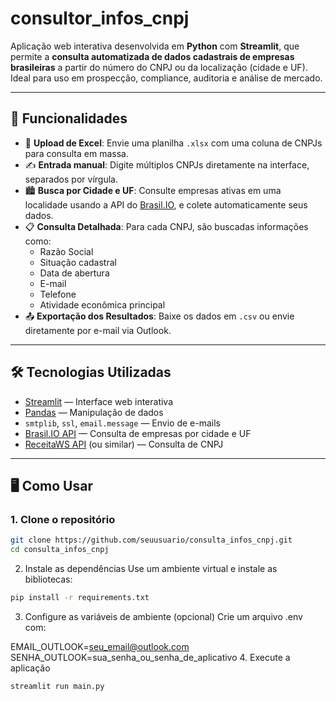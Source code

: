 # consultor_infos_cnpj

Aplicação web interativa desenvolvida em **Python** com **Streamlit**, que permite a **consulta automatizada de dados cadastrais de empresas brasileiras** a partir do número do CNPJ ou da localização (cidade e UF). Ideal para uso em prospecção, compliance, auditoria e análise de mercado.

---

## 🚀 Funcionalidades

- 📄 **Upload de Excel**: Envie uma planilha `.xlsx` com uma coluna de CNPJs para consulta em massa.
- ✍️ **Entrada manual**: Digite múltiplos CNPJs diretamente na interface, separados por vírgula.
- 🏙️ **Busca por Cidade e UF**: Consulte empresas ativas em uma localidade usando a API do [Brasil.IO](https://brasil.io/), e colete automaticamente seus dados.
- 📋 **Consulta Detalhada**: Para cada CNPJ, são buscadas informações como:
  - Razão Social
  - Situação cadastral
  - Data de abertura
  - E-mail
  - Telefone
  - Atividade econômica principal
- 📤 **Exportação dos Resultados**: Baixe os dados em `.csv` ou envie diretamente por e-mail via Outlook.

---

## 🛠️ Tecnologias Utilizadas

- [Streamlit](https://streamlit.io/) — Interface web interativa
- [Pandas](https://pandas.pydata.org/) — Manipulação de dados
- `smtplib`, `ssl`, `email.message` — Envio de e-mails
- [Brasil.IO API](https://brasil.io/) — Consulta de empresas por cidade e UF
- [ReceitaWS API](https://receitaws.com.br/) (ou similar) — Consulta de CNPJ

---

## 🖥️ Como Usar

### 1. Clone o repositório

```bash
git clone https://github.com/seuusuario/consulta_infos_cnpj.git
cd consulta_infos_cnpj 
```

2. Instale as dependências
Use um ambiente virtual e instale as bibliotecas:
```bash
pip install -r requirements.txt
```
3. Configure as variáveis de ambiente (opcional)
Crie um arquivo .env com:

EMAIL_OUTLOOK=seu_email@outlook.com
SENHA_OUTLOOK=sua_senha_ou_senha_de_aplicativo
4. Execute a aplicação
```bash
streamlit run main.py
```